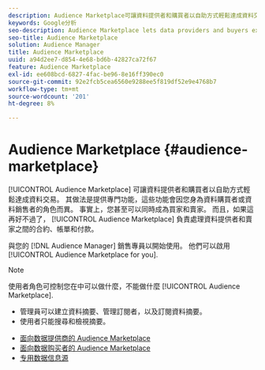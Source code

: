 ```yaml
---
description: Audience Marketplace可讓資料提供者和購買者以自助方式輕鬆達成資料交易。 其做法是提供專門功能，這些功能會因您身為資料購買者或資料銷售者的角色而異。 事實上，您甚至可以同時成為買家和賣家。 此外，如果這再好不過了，Audience Marketplace會處理資料提供者和賣家之間的合約、帳單和付款。
keywords: Google分析
seo-description: Audience Marketplace lets data providers and buyers execute data deals in a self-service manner with minimum effort. It does this by providing specialized features that vary depending on your role as a data buyer or data seller. In fact, you can even be a buyer and a seller at the same time. And, if this couldn’t get any better, Audience Marketplace takes care of contracts, billing, and payments between data providers and sellers.
seo-title: Audience Marketplace
solution: Audience Manager
title: Audience Marketplace
uuid: a94d2ee7-d854-4e68-bd6b-42827ca72f67
feature: Audience Marketplace
exl-id: ee608bcd-6827-4fac-be96-8e16ff390ec0
source-git-commit: 92e2fcb5cea6560e9288ee5f819df52e9e4768b7
workflow-type: tm+mt
source-wordcount: '201'
ht-degree: 8%

---
```


# Audience Marketplace {#audience-marketplace}

[!UICONTROL Audience Marketplace] 可讓資料提供者和購買者以自助方式輕鬆達成資料交易。 其做法是提供專門功能，這些功能會因您身為資料購買者或資料銷售者的角色而異。 事實上，您甚至可以同時成為買家和賣家。 而且，如果這再好不過了， [!UICONTROL Audience Marketplace] 負責處理資料提供者和賣家之間的合約、帳單和付款。

與您的 [!DNL Audience Manager] 銷售專員以開始使用。 他們可以啟用 [!UICONTROL Audience Marketplace for you].

>[!NOTE]
>
>使用者角色可控制您在中可以做什麼，不能做什麼 [!UICONTROL Audience Marketplace].
>
> * 管理員可以建立資料摘要、管理訂閱者，以及訂閱資料摘要。
> * 使用者只能搜尋和檢視摘要。


* [面向数据提供商的 Audience Marketplace](/help/using/features/audience-marketplace/marketplace-data-providers/marketplace-data-providers.md)
* [面向数据购买者的 Audience Marketplace](/help/using/features/audience-marketplace/marketplace-data-buyers/marketplace-data-buyers.md)
* [专用数据信息源](/help/using/features/audience-marketplace/marketplace-private-feeds.md)
